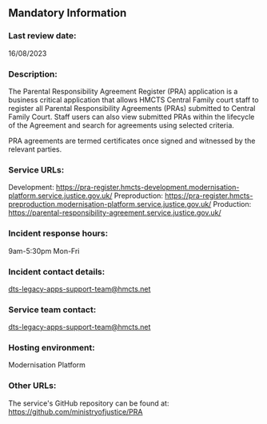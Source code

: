 ## Mandatory Information

### **Last review date:**

16/08/2023

### **Description:**

The Parental Responsibility Agreement Register (PRA) application is a business critical application that allows HMCTS Central Family court staff to register all Parental Responsibility Agreements (PRAs)  submitted to Central Family Court. Staff users can also view submitted PRAs within the lifecycle of the Agreement and search for agreements using selected criteria.

PRA agreements are termed certificates once signed and witnessed by the relevant parties.

### **Service URLs:**

Development: https://pra-register.hmcts-development.modernisation-platform.service.justice.gov.uk/
Preproduction: https://pra-register.hmcts-preproduction.modernisation-platform.service.justice.gov.uk/
Production: https://parental-responsibility-agreement.service.justice.gov.uk/

### **Incident response hours:**

9am-5:30pm Mon-Fri

### **Incident contact details:**

<dts-legacy-apps-support-team@hmcts.net>

### **Service team contact:**

<dts-legacy-apps-support-team@hmcts.net>

### **Hosting environment:**

Modernisation Platform

### **Other URLs:**

The service's GitHub repository can be found at: <https://github.com/ministryofjustice/PRA>
